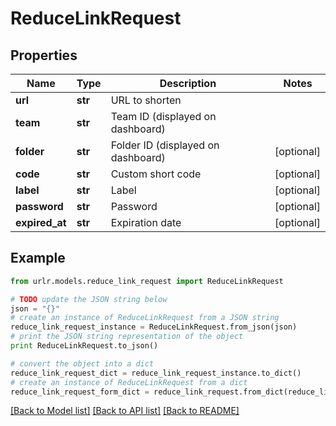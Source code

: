 # ReduceLinkRequest


## Properties

Name | Type | Description | Notes
------------ | ------------- | ------------- | -------------
**url** | **str** | URL to shorten | 
**team** | **str** | Team ID (displayed on dashboard) | 
**folder** | **str** | Folder ID (displayed on dashboard) | [optional] 
**code** | **str** | Custom short code | [optional] 
**label** | **str** | Label | [optional] 
**password** | **str** | Password | [optional] 
**expired_at** | **str** | Expiration date | [optional] 

## Example

```python
from urlr.models.reduce_link_request import ReduceLinkRequest

# TODO update the JSON string below
json = "{}"
# create an instance of ReduceLinkRequest from a JSON string
reduce_link_request_instance = ReduceLinkRequest.from_json(json)
# print the JSON string representation of the object
print ReduceLinkRequest.to_json()

# convert the object into a dict
reduce_link_request_dict = reduce_link_request_instance.to_dict()
# create an instance of ReduceLinkRequest from a dict
reduce_link_request_form_dict = reduce_link_request.from_dict(reduce_link_request_dict)
```
[[Back to Model list]](../README.md#documentation-for-models) [[Back to API list]](../README.md#documentation-for-api-endpoints) [[Back to README]](../README.md)


